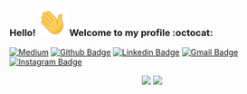 ### Hello! <img style="margin: 0 auto" src="https://github.com/ABSphreak/ABSphreak/blob/master/gifs/Hi.gif" height="50"> Welcome to my profile :octocat:

[![Medium](https://img.shields.io/badge/Medium-black?style=for-the-badge&logo=Medium)](https://medium.com/@shakaaji29)
[![Github Badge](https://img.shields.io/badge/-Github-000?style=for-the-badge&logo=Github&logoColor=white&link=https://github.com/lucasgdb)](https://github.com/IzumiShaka-desu)
[![Linkedin Badge](https://img.shields.io/badge/-LinkedIn-blue?style=for-the-badge&logo=Linkedin&logoColor=white&link=https://www.linkedin.com/in/rebeccamanzi/)](https://www.linkedin.com/in/sesaka-aji-nursyah-bantani-b62a6b207/)
[![Gmail Badge](https://img.shields.io/badge/-Gmail-c14438?style=for-the-badge&logo=Gmail&logoColor=white&link=mailto:rebeccamanzi@gmail.com)](mailto:shakaaji29@gmail.com)
[![Instagram Badge](https://img.shields.io/badge/-Instagram-C13584?style=for-the-badge&labelColor=C13584&logo=instagram&logoColor=white&link=https://www.instagram.com/codepwr/)](https://www.instagram.com/shaka.naro29/)

<!--
**IzumiShaka-desu/IzumiShaka-desu** is a ✨ _special_ ✨ repository because its `README.md` (this file) appears on your GitHub profile.

Here are some ideas to get you started:

- 🔭 I’m currently working on mobile development
- 🌱 Learning Dart, 💙 Flutter, Kotlin, IoT and Tensorflow
- 👯 I’m looking to collaborate on flutter
- 🤔 I’m looking for help with job
- 💬 Ask me about anything
- 📫 How to reach me : [Telegram](https://t.me/shakaAji)
- 😄 Pronouns: ...
- ⚡ Fun fact: ...
-->

</p>

<p align="center">
  <img align="center" src="https://github-readme-stats.vercel.app/api?username=IzumiShaka-desu&count_private=true&show_icons=true&hide_border=false" />
  <img align="center" src="https://github-readme-stats.vercel.app/api/top-langs/?username=IzumiShaka-desu&count_private=true&show_icons=true&hide_border=false" />
</p>
</br>
</br>
